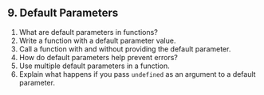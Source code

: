 ## 9. Default Parameters
1. What are default parameters in functions?
2. Write a function with a default parameter value.
3. Call a function with and without providing the default parameter.
4. How do default parameters help prevent errors?
5. Use multiple default parameters in a function.
6. Explain what happens if you pass `undefined` as an argument to a default parameter.
